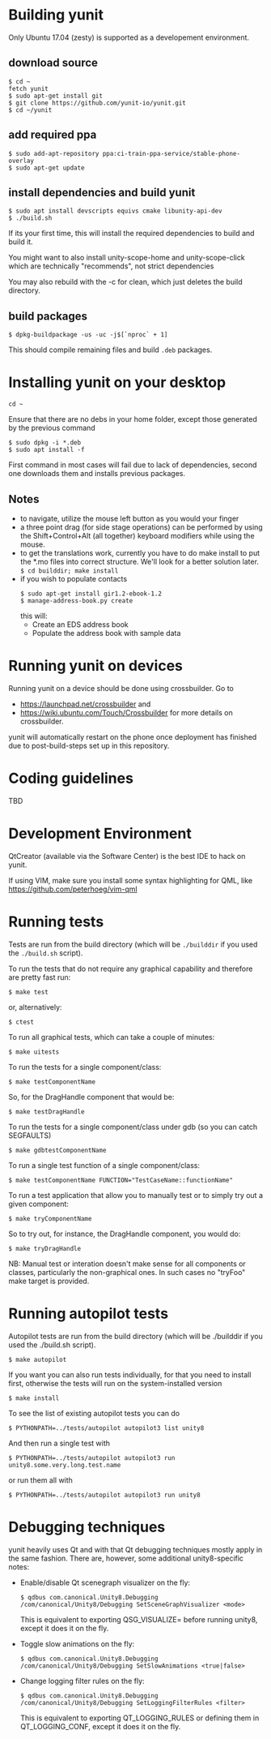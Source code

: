 Building yunit
==============

Only Ubuntu 17.04 (zesty) is supported as a developement environment.

download source
---------------
  ```
  $ cd ~
  fetch yunit
  $ sudo apt-get install git
  $ git clone https://github.com/yunit-io/yunit.git
  $ cd ~/yunit
  ```

add required ppa
----------------
  ```
  $ sudo add-apt-repository ppa:ci-train-ppa-service/stable-phone-overlay
  $ sudo apt-get update
  ```

install dependencies and build yunit
------------------------------------
  ```
  $ sudo apt install devscripts equivs cmake libunity-api-dev
  $ ./build.sh
  ```

  If its your first time, this will install the required dependencies to build and
  build it.

  You might want to also install unity-scope-home and unity-scope-click which
  are technically "recommends", not strict dependencies

You may also rebuild with the -c for clean, which just deletes the build
directory.

build packages
--------------
  ```
  $ dpkg-buildpackage -us -uc -j$[`nproc` + 1]
  ```
This should compile remaining files and build `.deb` packages.

Installing yunit on your desktop
================================
  ```
  cd ~
  ```
  Ensure that there are no debs in your home folder, except those generated by the previous command
  ```
  $ sudo dpkg -i *.deb
  $ sudo apt install -f
  ```
First command in most cases will fail due to lack of dependencies, second one downloads them and installs previous packages.

Notes
-----
- to navigate, utilize the mouse left button as you would your finger
- a three point drag (for side stage operations) can be performed by using
  the Shift+Control+Alt (all together) keyboard modifiers while using the mouse.
- to get the translations work, currently you have to do make install to
  put the *.mo files into correct structure. We'll look for a better solution
  later.
  `$ cd builddir; make install`
- if you wish to populate contacts
  ```
  $ sudo apt-get install gir1.2-ebook-1.2
  $ manage-address-book.py create
  ```
  this will:
    - Create an EDS address book
    - Populate the address book with sample data


Running yunit on devices
============================

Running yunit on a device should be done using crossbuilder.
Go to 
* https://launchpad.net/crossbuilder and
* https://wiki.ubuntu.com/Touch/Crossbuilder 
for more details on crossbuilder.

yunit will automatically restart on the phone once deployment
has finished due to post-build-steps set up in this repository.

Coding guidelines
=================

TBD

Development Environment
=======================

QtCreator (available via the Software Center) is the best IDE to hack on
yunit.

If using VIM, make sure you install some syntax highlighting for QML, like
https://github.com/peterhoeg/vim-qml

Running tests
=============

Tests are run from the build directory (which will be `./builddir` if you used
the `./build.sh` script).

To run the tests that do not require any graphical capability and therefore
are pretty fast run:

`$ make test`

or, alternatively:

`$ ctest`

To run all graphical tests, which can take a couple of minutes:

`$ make uitests`

To run the tests for a single component/class:

`$ make testComponentName`

So, for the DragHandle component that would be:

`$ make testDragHandle`

To run the tests for a single component/class under gdb (so you can catch SEGFAULTS)

`$ make gdbtestComponentName`

To run a single test function of a single component/class:

`$ make testComponentName FUNCTION="TestCaseName::functionName"`

To run a test application that allow you to manually test or to simply try out
a given component:

`$ make tryComponentName`

So to try out, for instance, the DragHandle component, you would do:

`$ make tryDragHandle`

NB: Manual test or interation doesn't make sense for all components or classes,
particularly the non-graphical ones. In such cases no "tryFoo" make target is
provided.

Running autopilot tests
=======================

Autopilot tests are run from the build directory (which will be ./builddir if you used
the ./build.sh script).

`$ make autopilot`

If you want you can also run tests individually, for that you need to install first,
otherwise the tests will run on the system-installed version

`$ make install`

To see the list of existing autopilot tests you can do

`$ PYTHONPATH=../tests/autopilot autopilot3 list unity8`

And then run a single test with

`$ PYTHONPATH=../tests/autopilot autopilot3 run unity8.some.very.long.test.name`

or run them all with

`$ PYTHONPATH=../tests/autopilot autopilot3 run unity8`

Debugging techniques
====================

yunit heavily uses Qt and with that Qt debugging techniques mostly apply in the
same fashion. There are, however, some additional unity8-specific notes:

* Enable/disable Qt scenegraph visualizer on the fly:

  `$ qdbus com.canonical.Unity8.Debugging /com/canonical/Unity8/Debugging SetSceneGraphVisualizer <mode>`

  This is equivalent to exporting QSG_VISUALIZE=<mode> before running unity8, except it does it on the
  fly.

* Toggle slow animations on the fly:

  `$ qdbus com.canonical.Unity8.Debugging /com/canonical/Unity8/Debugging SetSlowAnimations <true|false>`

* Change logging filter rules on the fly:

  `$ qdbus com.canonical.Unity8.Debugging /com/canonical/Unity8/Debugging SetLoggingFilterRules <filter>`

  This is equivalent to exporting QT_LOGGING_RULES or defining them in QT_LOGGING_CONF, except it does
  it on the fly.
